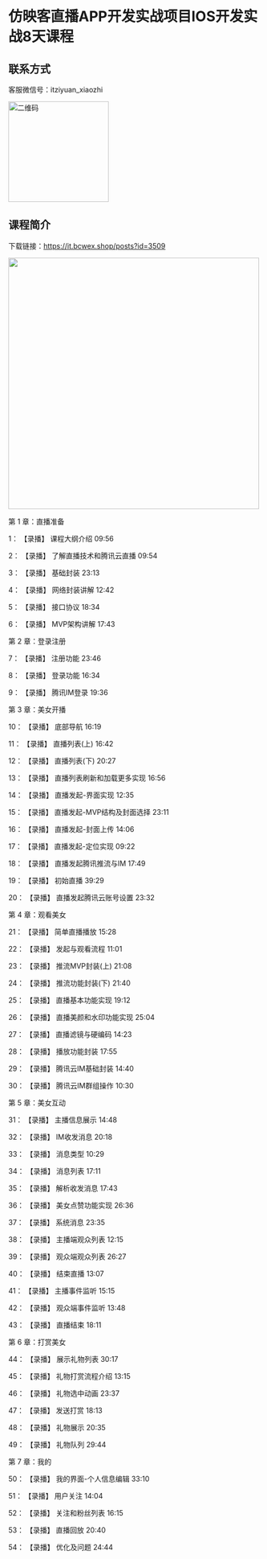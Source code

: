 # 仿映客直播APP开发实战项目IOS开发实战8天课程

## 联系方式

客服微信号：itziyuan_xiaozhi

<img src="https://ziyuanyun.oss-cn-guangzhou.aliyuncs.com/common/20240614073449/666b82192834a.jpg" width="200" height="200" alt="二维码">

## 课程简介

下载链接：https://it.bcwex.shop/posts?id=3509

<img src="https://ziyuanyun.oss-cn-guangzhou.aliyuncs.com/yun/20240515185211/664493dbcebfe.jpg" width="500" alt="">

   

 第 1 章：直播准备

 1： 【录播】 课程大纲介绍 09:56

 2： 【录播】 了解直播技术和腾讯云直播 09:54

 3： 【录播】 基础封装 23:13

 4： 【录播】 网络封装讲解 12:42

 5： 【录播】 接口协议 18:34

 6： 【录播】 MVP架构讲解 17:43

 第 2 章：登录注册

 7： 【录播】 注册功能 23:46

 8： 【录播】 登录功能 16:34

 9： 【录播】 腾讯IM登录 19:36

 第 3 章：美女开播

 10： 【录播】 底部导航 16:19

 11： 【录播】 直播列表(上) 16:42

 12： 【录播】 直播列表(下) 20:27

 13： 【录播】 直播列表刷新和加载更多实现 16:56

 14： 【录播】 直播发起-界面实现 12:35

 15： 【录播】 直播发起-MVP结构及封面选择 23:11

 16： 【录播】 直播发起-封面上传 14:06

 17： 【录播】 直播发起-定位实现 09:22

 18： 【录播】 直播发起腾讯推流与IM 17:49

 19： 【录播】 初始直播 39:29

 20： 【录播】 直播发起腾讯云账号设置 23:32

 第 4 章：观看美女

 21： 【录播】 简单直播播放 15:28

 22： 【录播】 发起与观看流程 11:01

 23： 【录播】 推流MVP封装(上) 21:08

 24： 【录播】 推流功能封装(下) 21:40

 25： 【录播】 直播基本功能实现 19:12

 26： 【录播】 直播美颜和水印功能实现 25:04

 27： 【录播】 直播滤镜与硬编码 14:23

 28： 【录播】 播放功能封装 17:55

 29： 【录播】 腾讯云IM基础封装 14:40

 30： 【录播】 腾讯云IM群组操作 10:30

 第 5 章：美女互动

 31： 【录播】 主播信息展示 14:48

 32： 【录播】 IM收发消息 20:18

 33： 【录播】 消息类型 10:29

 34： 【录播】 消息列表 17:11

 35： 【录播】 解析收发消息 17:43

 36： 【录播】 美女点赞功能实现 26:36

 37： 【录播】 系统消息 23:35

 38： 【录播】 主播端观众列表 12:15

 39： 【录播】 观众端观众列表 26:27

 40： 【录播】 结束直播 13:07

 41： 【录播】 主播事件监听 15:15

 42： 【录播】 观众端事件监听 13:48

 43： 【录播】 直播结束 18:11

 第 6 章：打赏美女

 44： 【录播】 展示礼物列表 30:17

 45： 【录播】 礼物打赏流程介绍 13:15

 46： 【录播】 礼物选中动画 23:37

 47： 【录播】 发送打赏 18:13

 48： 【录播】 礼物展示 20:35

 49： 【录播】 礼物队列 29:44

 第 7 章：我的

 50： 【录播】 我的界面-个人信息编辑 33:10

 51： 【录播】 用户关注 14:04

 52： 【录播】 关注和粉丝列表 16:15

 53： 【录播】 直播回放 20:40

 54： 【录播】 优化及问题 24:44

 

 

 

  